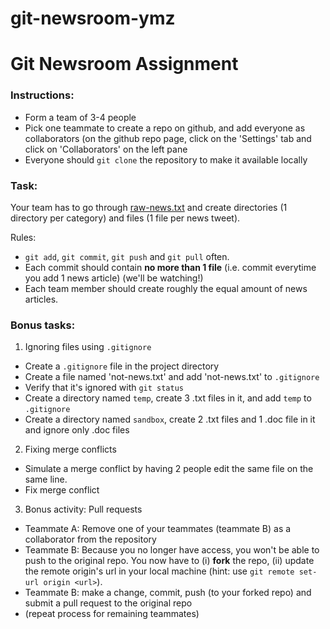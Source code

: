 # git-newsroom-ymz

# Git Newsroom Assignment

### Instructions:
- Form a team of 3-4 people
- Pick one teammate to create a repo on github, and add everyone as collaborators (on the github repo page, click on the 'Settings' tab and click on 'Collaborators' on the left pane
- Everyone should `git clone` the repository to make it available locally

### Task:
Your team has to go through [raw-news.txt](https://github.com/thoughtworks-jumpstart/git-newsroom/blob/master/raw-news.txt) and create directories (1 directory per category) and files (1 file per news tweet).

Rules:
- `git add`, `git commit`, `git push` and `git pull` often.
- Each commit should contain **no more than 1 file** (i.e. commit everytime you add 1 news article) (we'll be watching!)
- Each team member should create roughly the equal amount of news articles.

### Bonus tasks:
1. Ignoring files using `.gitignore`
  - Create a `.gitignore` file in the project directory
  - Create a file named 'not-news.txt' and add 'not-news.txt' to `.gitignore`
  - Verify that it's ignored with `git status`
  - Create a directory named `temp`, create 3 .txt files in it, and add `temp` to `.gitignore`
  - Create a directory named `sandbox`, create 2 .txt files and 1 .doc file in it and ignore only .doc files

2. Fixing merge conflicts
  - Simulate a merge conflict by having 2 people edit the same file on the same line.
  - Fix merge conflict

3. Bonus activity: Pull requests
  - Teammate A: Remove one of your teammates (teammate B) as a collaborator from the repository
  - Teammate B: Because you no longer have access, you won't be able to push to the original repo. You now have to (i) **fork** the repo, (ii) update the remote origin's url in your local machine (hint: use `git remote set-url origin <url>`).
  - Teammate B: make a change, commit, push (to your forked repo) and submit a pull request to the original repo
  - (repeat process for remaining teammates)
